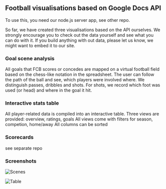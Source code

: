 ## Football visualisations based on Google Docs API

To use this, you need our node.js server app, see other repo.

So far, we have created three visualisations based on the API ourselves. We strongly encourage you to check out the data yourself and see what you can do with it.
If you build anything with out data, please let us know, we might want to embed it to our site.

### Goal scene analysis
All goals that FCB scores or concedes are mapped on a virtual football field based on the chess-like notation in the spreadsheet. The user can follow the path of the ball and see, which players were involved where. We distinguish passes, dribbles and shots. For shots, we record which foot was used (or head) and where in the goal it hit.

### Interactive stats table
All player-related data is compiled into an interactive table.
Three views are provided: overview, ratings, goals
All views come with filters for season, competion, home/away
All columns can be sorted

### Scorecards
see separate repo

### Screenshots

![Scenes](https://raw.github.com/TagesWoche/tageswoche-fussball/master/screenshot-scenes.png)

![Table](https://raw.github.com/TagesWoche/tageswoche-fussball/master/screenshot-table.png)
